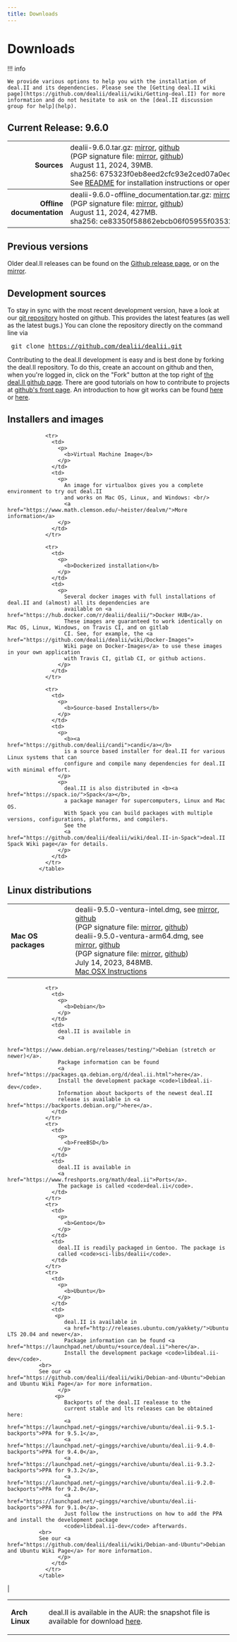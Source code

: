 ```yaml
---
title: Downloads
---
```


Downloads
======

!!! info

    We provide various options to help you with the installation of deal.II and its dependencies. Please see the [Getting deal.II wiki page](https://github.com/dealii/dealii/wiki/Getting-deal.II) for more information and do not hesitate to ask on the [deal.II discussion group for help](help).


Current Release: 9.6.0
----------------------

Sources |   <span style="font-weight:normal">dealii-9.6.0.tar.gz:  [mirror](downloads/dealii-9.6.0.tar.gz), [github](https://github.com/dealii/dealii/releases/download/v9.6.0/dealii-9.6.0.tar.gz) <br> (PGP signature file: [mirror](downloads/dealii-9.6.0.tar.gz.asc), [github]("https://github.com/dealii/dealii/releases/download/v9.6.0/dealii-9.6.0.tar.gz.asc")) <br> August 11, 2024, 39MB. <br> sha256: 675323f0eb8eed2cfc93e2ced07a0ec5727c6a566ff9e7786c01a2ddcde17bed  <br> See [README](9.6.0/readme.html) for installation instructions or open <code>doc/readme.html</code> after unpacking </span>|
-----------: |:-------------| 
<strong>Offline documentation</strong>      | dealii-9.6.0-offline_documentation.tar.gz: [mirror](downloads/dealii-9.6.0-offline_documentation.tar.gz), [github](https://github.com/dealii/dealii/releases/download/v9.6.0/dealii-9.6.0-offline_documentation.tar.gz) <br>  (PGP signature file: [mirror](downloads/dealii-9.6.0-offline_documentation.tar.gz.asc), [github](https://github.com/dealii/dealii/releases/download/v9.6.0/dealii-9.6.0-offline_documentation.tar.gz.asc)) <br>   August 11, 2024, 427MB. <br> sha256:&nbsp;ce83350f58862ebcb06f05955f03532a93695b0f7cffe772ccee2386d12a4e90 | 

Previous versions
-----------------

  Older deal.II releases can be found on the
                <a href="https://github.com/dealii/dealii/releases">Github release page</a>,
                or on the
                <a href="downloads/">mirror</a>.


Development sources
-------------------

 To stay in sync with the most recent development version,
                have a look at our
                <a href="https://github.com/dealii/dealii">git repository</a>
                hosted on github. This provides the latest features (as well
                as the latest bugs.)
                You can clone the repository directly on the command line via
              <pre>
  git clone https://github.com/dealii/dealii.git</pre>

 Contributing to the deal.II development is easy and is best done
                by forking the deal.II repository. To do this, create an account
                on github and then, when you're logged in, click on the "Fork"
                button at the top right
                of <a href="https://github.com/dealii/dealii">the deal.II github
                page</a>. There are good tutorials on how to contribute to
                projects at <a href="https://github.com/">github's front
                page</a>. An introduction to how git works can be found
                <a href="https://www.atlassian.com/git/tutorial">here</a>
        or <a href="https://marklodato.github.io/visual-git-guide/index-en.html">here</a>.
              </p>


Installers and images
---------------------

  <table class="table">
                <tr>
                  <td>
                    <p>
                      <b>
                        Mac OS packages
                      </b>
                    </p>
                  </td>
                  <td>
                    dealii-9.5.0-ventura-intel.dmg, see
                    <a
                      href="downloads/darwin-images/dealii-9.5.0-ventura-intel.dmg">mirror</a>,
                    <a href="https://github.com/dealii/dealii/releases/download/v9.5.0/dealii-9.5.0-ventura-intel.dmg">github</a>
                    <br/>
                    (PGP signature file:
                    <a href="downloads/darwin-images/dealii-9.5.0-ventura-intel.dmg.asc">mirror</a>,
                    <a href="https://github.com/dealii/dealii/releases/download/v9.5.0/dealii-9.5.0-ventura-intel.dmg.asc">github</a>)
                    <br/>
                    dealii-9.5.0-ventura-arm64.dmg, see
                    <a
                      href="downloads/darwin-images/dealii-9.5.0-ventura-arm64.dmg">mirror</a>,
                    <a href="https://github.com/dealii/dealii/releases/download/v9.5.0/dealii-9.5.0-ventura-arm64.dmg">github</a>
                    <br/>
                    (PGP signature file:
                    <a href="downloads/darwin-images/dealii-9.5.0-ventura-arm64.dmg.asc">mirror</a>,
                    <a href="https://github.com/dealii/dealii/releases/download/v9.5.0/dealii-9.5.0-ventura-arm64.dmg.asc">github</a>)
                    <br/>
                    July 14, 2023, 848MB.
                    <br/>
                    <a href="https://github.com/dealii/dealii/wiki/MacOSX">Mac OSX Instructions</a>
                  </td>
                </tr>

                <tr>
                  <td>
                    <p>
                      <b>Virtual Machine Image</b>
                    </p>
                  </td>
                  <td>
                    <p>
                      An image for virtualbox gives you a complete environment to try out deal.II
                      and works on Mac OS, Linux, and Windows: <br/>
                      <a href="https://www.math.clemson.edu/~heister/dealvm/">More information</a>
                    </p>
                  </td>
                </tr>

                <tr>
                  <td>
                    <p>
                      <b>Dockerized installation</b>
                    </p>
                  </td>
                  <td>
                    <p>
                      Several docker images with full installations of deal.II and (almost) all its dependencies are
                      available on <a href="https://hub.docker.com/r/dealii/dealii/">Docker HUB</a>.
                      These images are guaranteed to work identically on Mac OS, Linux, Windows, on Travis CI, and on gitlab
                      CI. See, for example, the <a href="https://github.com/dealii/dealii/wiki/Docker-Images">
                      Wiki page on Docker-Images</a> to use these images in your own application
                      with Travis CI, gitlab CI, or github actions.
                    </p>
                  </td>
                </tr>

                <tr>
                  <td>
                    <p>
                      <b>Source-based Installers</b>
                    </p>
                  </td>
                  <td>
                    <p>
                      <b><a href="https://github.com/dealii/candi">candi</a></b>
                      is a source based installer for deal.II for various Linux systems that can
                      configure and compile many dependencies for deal.II with minimal effort.
                    </p>
                    <p>
                      deal.II is also distributed in <b><a href="https://spack.io/">Spack</a></b>,
                      a package manager for supercomputers, Linux and Mac OS.
                      With Spack you can build packages with multiple versions, configurations, platforms, and compilers.
                      See the
                      <a href="https://github.com/dealii/dealii/wiki/deal.II-in-Spack">deal.II Spack Wiki page</a> for details.
                    </p>
                  </td>
                </tr>
              </table>


Linux distributions
-----------------

   <table class="table">
                <tr>
                   <td>
                     <p>
                       <b>Arch Linux</b>
                     </p>
                   </td>
                   <td>
                     deal.II is available in the AUR: the snapshot file is
                     available for download
                     <a href="https://aur.archlinux.org/packages/deal-ii/">
                       here</a>.
                   </td>
                </tr>

                <tr>
                  <td>
                    <p>
                      <b>Debian</b>
                    </p>
                  </td>
                  <td>
                    deal.II is available in
                    <a
                      href="https://www.debian.org/releases/testing/">Debian (stretch or newer)</a>.
                    Package information can be found
                    <a href="https://packages.qa.debian.org/d/deal.ii.html">here</a>.
                    Install the development package <code>libdeal.ii-dev</code>.
                    Information about backports of the newest deal.II
                    release is available in <a href="https://backports.debian.org/">here</a>.
                  </td>
                </tr>
                <tr>
                  <td>
                    <p>
                      <b>FreeBSD</b>
                    </p>
                  </td>
                  <td>
                    deal.II is available in
                    <a href="https://www.freshports.org/math/deal.ii">Ports</a>.
                    The package is called <code>deal.ii</code>.
                  </td>
                </tr>
                <tr>
                  <td>
                    <p>
                      <b>Gentoo</b>
                    </p>
                  </td>
                  <td>
                    deal.II is readily packaged in Gentoo. The package is
                    called <code>sci-libs/dealii</code>.
                  </td>
                </tr>
                <tr>
                  <td>
                    <p>
                      <b>Ubuntu</b>
                    </p>
                  </td>
                  <td>
                   <p>
                      deal.II is available in
                      <a href="http://releases.ubuntu.com/yakkety/">Ubuntu LTS 20.04 and newer</a>.
                      Package information can be found <a href="https://launchpad.net/ubuntu/+source/deal.ii">here</a>.
                      Install the development package <code>libdeal.ii-dev</code>.
		      <br>
		      See our <a href="https://github.com/dealii/dealii/wiki/Debian-and-Ubuntu">Debian and Ubuntu Wiki Page</a> for more information.
                    </p>
                   <p>
                      Backports of the deal.II realease to the
                      current stable and lts releases can be obtained here:
                      <a href="https://launchpad.net/~ginggs/+archive/ubuntu/deal.ii-9.5.1-backports">PPA for 9.5.1</a>,
                      <a href="https://launchpad.net/~ginggs/+archive/ubuntu/deal.ii-9.4.0-backports">PPA for 9.4.0</a>,
                      <a href="https://launchpad.net/~ginggs/+archive/ubuntu/deal.ii-9.3.2-backports">PPA for 9.3.2</a>,
                      <a href="https://launchpad.net/~ginggs/+archive/ubuntu/deal.ii-9.2.0-backports">PPA for 9.2.0</a>,
                      <a href="https://launchpad.net/~ginggs/+archive/ubuntu/deal.ii-backports">PPA for 9.1.0</a>.
                      Just follow the instructions on how to add the PPA and install the development package
                      <code>libdeal.ii-dev</code> afterwards.
		      <br>
		      See our <a href="https://github.com/dealii/dealii/wiki/Debian-and-Ubuntu">Debian and Ubuntu Wiki Page</a> for more information.
                    </p>
                  </td>
                </tr>
              </table>


|


